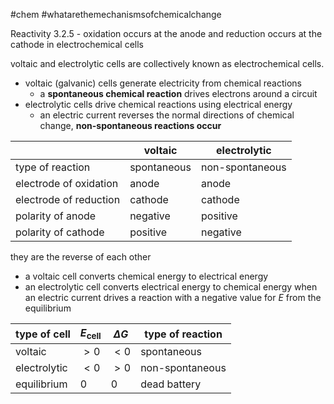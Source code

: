 #chem #whatarethemechanismsofchemicalchange

Reactivity 3.2.5 - oxidation occurs at the anode and reduction occurs at the cathode in electrochemical cells

voltaic and electrolytic cells are collectively known as electrochemical cells.
- voltaic (galvanic) cells generate electricity from chemical reactions
	- a **spontaneous chemical reaction** drives electrons around a circuit
- electrolytic cells drive chemical reactions using electrical energy
	- an electric current reverses the normal directions of chemical change, **non-spontaneous reactions occur**

|                        | voltaic     | electrolytic    |
| ---------------------- | ----------- | --------------- |
| type of reaction       | spontaneous | non-spontaneous |
| electrode of oxidation | anode       | anode           |
| electrode of reduction | cathode     | cathode         |
| polarity of anode      | negative    | positive        |
| polarity of cathode    | positive    | negative        |

they are the reverse of each other
- a voltaic cell converts chemical energy to electrical energy
- an electrolytic cell converts electrical energy to chemical energy when an electric current drives a reaction with a negative value for $E$ from the equilibrium

| type of cell | $E_\text{cell}$ | $\Delta G$ | type of reaction |
| ------------ | --------------- | ---------- | ---------------- |
| voltaic      | $>0$            | $<0$       | spontaneous      |
| electrolytic | $<0$            | $>0$       | non-spontaneous  |
| equilibrium  | $0$             | $0$        | dead battery     |
